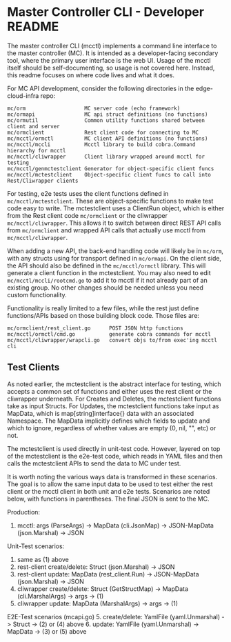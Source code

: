 # Master Controller CLI - Developer README

The master controller CLI (mcctl) implements a command line interface to the master controller (MC). It is intended as a developer-facing secondary tool, where the primary user interface is the web UI. Usage of the mcctl itself should be self-documenting, so usage is not covered here. Instead, this readme focuses on where code lives and what it does.

For MC API development, consider the following directories in the edge-cloud-infra repo:

```
mc/orm                   MC server code (echo framework)
mc/ormapi                MC api struct definitions (no functions)
mc/ormutil               Common utility functions shared between client and server
mc/ormclient             Rest client code for connecting to MC
mc/mcctl/ormctl          MC client API definitions (no functions)
mc/mcctl/mccli           Mcctl library to build cobra.Command hierarchy for mcctl
mc/mcctl/cliwrapper      Client library wrapped around mcctl for testing
mc/mcctl/genmctestclient Generator for object-specific client funcs
mc/mcctl/mctestclient    Object-specific client funcs to call into Rest/Cliwrapper clients
```

For testing, e2e tests uses the client functions defined in ```mc/mcctl/mctestclient```. These are object-specific functions to make test code easy to write. The mctestclient uses a ClientRun object, which is either from the Rest client code ```mc/ormclient``` or the cliwrapper ```mc/mcctl/cliwrapper```. This allows it to switch between direct REST API calls from ```mc/ormclient``` and wrapped API calls that actually use mcctl from ```mc/mcctl/cliwrapper```.

When adding a new API, the back-end handling code will likely be in ```mc/orm```, with any structs using for transport defined in ```mc/ormapi```. On the client side, the API should also be defined in the ```mc/mcctl/ormctl``` library. This will generate a client function in the mctestclient. You may also need to edit ```mc/mcctl/mccli/rootcmd.go``` to add it to mcctl if it not already part of an existing group. No other changes should be needed unless you need custom functionality.

Functionality is really limited to a few files, while the rest just define functions/APIs based on those building block code. Those files are:

```
mc/ormclient/rest_client.go      POST JSON http functions
mc/mcctl/ormctl/cmd.go           generate cobra commands for mcctl
mc/mcctl/cliwrapper/wrapcli.go   convert objs to/from exec'ing mcctl cli
```

## Test Clients

As noted earlier, the mctestclient is the abstract interface for testing, which accepts a common set of functions and either uses the rest client or the cliwrapper underneath. For Creates and Deletes, the mctestclient functions take as input Structs. For Updates, the mctestclient functions take input as MapData, which is map[string]interface{} data with an associated Namespace. The MapData implicitly defines which fields to update and which to ignore, regardless of whether values are empty (0, nil, "", etc) or not.

The mctestclient is used directly in unit-test code. However, layered on top of the mctestclient is the e2e-test code, which reads in YAML files and then calls the mctestclient APIs to send the data to MC under test.

It is worth noting the various ways data is transformed in these scenarios. The goal is to allow the same input data to be used to test either the rest client or the mcctl client in both unit and e2e tests. Scenarios are noted below, with functions in parentheses. The final JSON is sent to the MC.

Production:
1. mcctl: args (ParseArgs) -> MapData (cli.JsonMap) -> JSON-MapData (json.Marshal) -> JSON

Unit-Test scenarios:
1. same as (1) above
2. rest-client create/delete: Struct (json.Marshal) -> JSON
3. rest-client update: MapData (rest_client.Run) -> JSON-MapData (json.Marshal) -> JSON
4. cliwrapper create/delete: Struct (GetStructMap) -> MapData (cli.MarshalArgs) -> args -> (1)
5. cliwrapper update: MapData (MarshalArgs) -> args -> (1)

E2E-Test scenarios (mcapi.go)
5. create/delete: YamlFile (yaml.Unmarshal) -> Struct -> (2) or (4) above
6. update: YamlFile (yaml.Unmarshal) -> MapData -> (3) or (5) above
